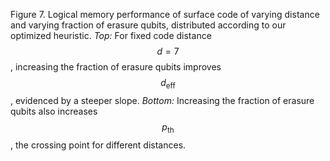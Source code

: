 Figure 7. Logical memory performance of surface code of varying distance and varying fraction of erasure qubits, distributed according to our optimized heuristic. *Top:* For fixed code distance $$d=7$$, increasing the fraction of erasure qubits improves $$d_\text{eff}$$, evidenced by a steeper slope. *Bottom:* Increasing the fraction of erasure qubits also increases $$p_\text{th}$$, the crossing point for different distances.